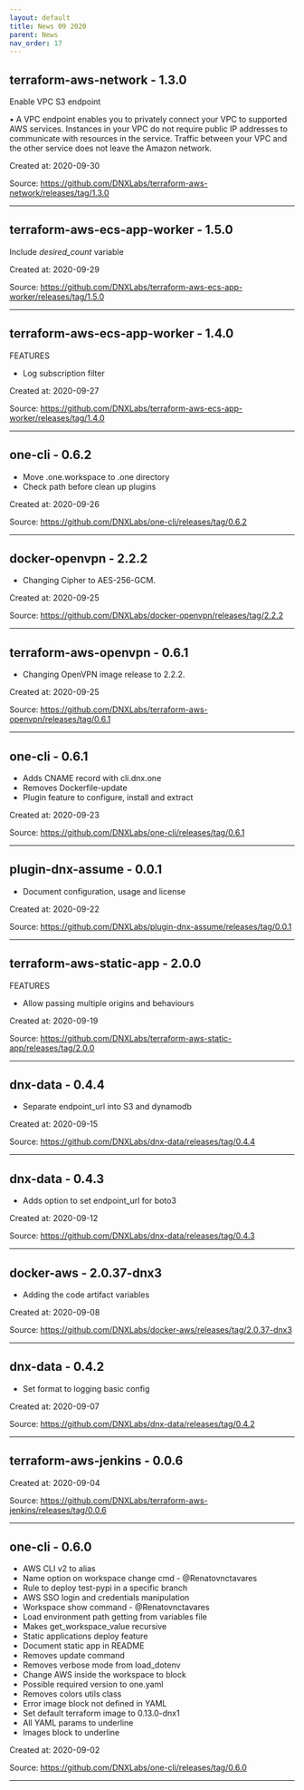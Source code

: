 ```yaml
---
layout: default
title: News 09 2020
parent: News
nav_order: 17
---
```




## terraform-aws-network - 1.3.0
Enable VPC S3 endpoint

• A VPC endpoint enables you to privately connect your VPC to supported AWS services. Instances in your VPC do not require public IP addresses to communicate with resources in the service. Traffic between your VPC and the other service does not leave the Amazon network.

Created at: 2020-09-30

Source:  https://github.com/DNXLabs/terraform-aws-network/releases/tag/1.3.0

---


## terraform-aws-ecs-app-worker - 1.5.0
Include *desired_count* variable

Created at: 2020-09-29

Source:  https://github.com/DNXLabs/terraform-aws-ecs-app-worker/releases/tag/1.5.0

---


## terraform-aws-ecs-app-worker - 1.4.0
FEATURES
- Log subscription filter

Created at: 2020-09-27

Source:  https://github.com/DNXLabs/terraform-aws-ecs-app-worker/releases/tag/1.4.0

---


## one-cli - 0.6.2
- Move .one.workspace to .one directory
- Check path before clean up plugins

Created at: 2020-09-26

Source:  https://github.com/DNXLabs/one-cli/releases/tag/0.6.2

---


## docker-openvpn - 2.2.2
- Changing Cipher to AES-256-GCM.


Created at: 2020-09-25

Source:  https://github.com/DNXLabs/docker-openvpn/releases/tag/2.2.2

---


## terraform-aws-openvpn - 0.6.1
- Changing OpenVPN image release to 2.2.2.

Created at: 2020-09-25

Source:  https://github.com/DNXLabs/terraform-aws-openvpn/releases/tag/0.6.1

---


## one-cli - 0.6.1
-  Adds CNAME record with cli.dnx.one
- Removes Dockerfile-update
- Plugin feature to configure, install and extract

Created at: 2020-09-23

Source:  https://github.com/DNXLabs/one-cli/releases/tag/0.6.1

---


## plugin-dnx-assume - 0.0.1
- Document configuration, usage and license

Created at: 2020-09-22

Source:  https://github.com/DNXLabs/plugin-dnx-assume/releases/tag/0.0.1

---


## terraform-aws-static-app - 2.0.0
FEATURES
- Allow passing multiple origins and behaviours

Created at: 2020-09-19

Source:  https://github.com/DNXLabs/terraform-aws-static-app/releases/tag/2.0.0

---


## dnx-data - 0.4.4
- Separate endpoint_url into S3 and dynamodb


Created at: 2020-09-15

Source:  https://github.com/DNXLabs/dnx-data/releases/tag/0.4.4

---


## dnx-data - 0.4.3
- Adds option to set endpoint_url for boto3

Created at: 2020-09-12

Source:  https://github.com/DNXLabs/dnx-data/releases/tag/0.4.3

---


## docker-aws - 2.0.37-dnx3
- Adding the code artifact variables

Created at: 2020-09-08

Source:  https://github.com/DNXLabs/docker-aws/releases/tag/2.0.37-dnx3

---


## dnx-data - 0.4.2
- Set format to logging basic config

Created at: 2020-09-07

Source:  https://github.com/DNXLabs/dnx-data/releases/tag/0.4.2

---


## terraform-aws-jenkins - 0.0.6


Created at: 2020-09-04

Source:  https://github.com/DNXLabs/terraform-aws-jenkins/releases/tag/0.0.6

---


## one-cli - 0.6.0
- AWS CLI v2 to alias
- Name option on workspace change cmd - @Renatovnctavares
- Rule to deploy test-pypi in a specific branch
- AWS SSO login and credentials manipulation
- Workspace show command - @Renatovnctavares
- Load environment path getting from variables file
- Makes get_workspace_value recursive
- Static applications deploy feature
- Document static app in README
- Removes update command
- Removes verbose mode from load_dotenv
- Change AWS inside the workspace to block
- Possible required version to one.yaml
- Removes colors utils class
- Error image block not defined in YAML
- Set default terraform image to 0.13.0-dnx1
- All YAML params to underline
- Images block to underline

Created at: 2020-09-02

Source:  https://github.com/DNXLabs/one-cli/releases/tag/0.6.0

---


